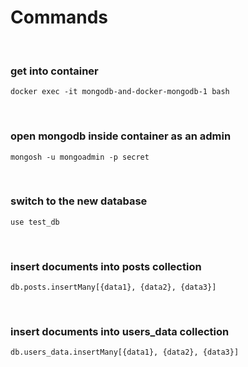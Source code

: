# Commands

<br/>

### get into container

```
docker exec -it mongodb-and-docker-mongodb-1 bash
```

<br/>

### open mongodb inside container as an admin

```
mongosh -u mongoadmin -p secret
```

<br/>

### switch to the new database

```
use test_db
```

<br/>

### insert documents into posts collection

```
db.posts.insertMany[{data1}, {data2}, {data3}]
```

<br/>

### insert documents into users_data collection

```
db.users_data.insertMany[{data1}, {data2}, {data3}]
```
